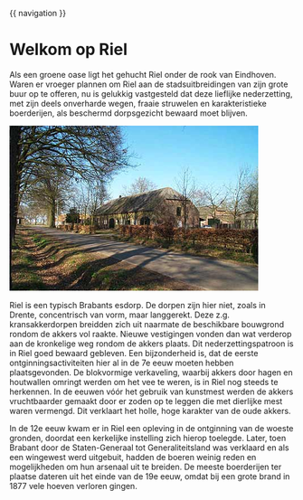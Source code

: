 {{ navigation }}

# Welkom op Riel

Als een groene oase ligt het gehucht Riel onder de rook van Eindhoven. Waren er vroeger plannen om Riel aan de stadsuitbreidingen van zijn grote buur op te offeren, nu is gelukkig vastgesteld dat deze lieflijke nederzetting, met zijn deels onverharde wegen, fraaie struwelen en karakteristieke boerderijen, als beschermd dorpsgezicht bewaard moet blijven.

![Riel 2](riel2y.jpg)

Riel is een typisch Brabants esdorp. De dorpen zijn hier niet, zoals in Drente, concentrisch van vorm, maar langgerekt. Deze z.g. kransakkerdorpen breidden zich uit naarmate de beschikbare bouwgrond rondom de akkers vol raakte. Nieuwe vestigingen vonden dan wat verderop aan de kronkelige weg rondom de akkers plaats. Dit nederzettingspatroon is in Riel goed bewaard gebleven. Een bijzonderheid is, dat de eerste ontginningsactiviteiten hier al in de 7e eeuw moeten hebben plaatsgevonden. De blokvormige verkaveling, waarbij akkers door hagen en houtwallen omringt werden om het vee te weren, is in Riel nog steeds te herkennen. In de eeuwen vóór het gebruik van kunstmest werden de akkers vruchtbaarder gemaakt door er zoden op te leggen die met dierlijke mest waren vermengd. Dit verklaart het holle, hoge karakter van de oude akkers.

In de 12e eeuw kwam er in Riel een opleving in de ontginning van de woeste gronden, doordat een kerkelijke instelling zich hierop toelegde. Later, toen Brabant door de Staten-Generaal tot Generaliteitsland was verklaard en als een wingewest werd uitgebuit, hadden de boeren weinig reden en mogelijkheden om hun arsenaal uit te breiden. De meeste boerderijen ter plaatse dateren uit het einde van de 19e eeuw, omdat bij een grote brand in 1877 vele hoeven verloren gingen.
